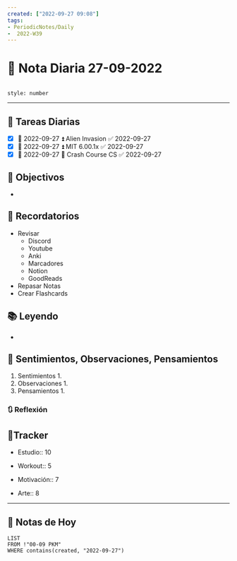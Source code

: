 ```yaml
---
created: ["2022-09-27 09:08"]
tags:
- PeriodicNotes/Daily
-  2022-W39
---
```


# 📅 Nota Diaria  27-09-2022
```toc

style: number

```

---
## 🔷 Tareas Diarias
- [x] 📅 2022-09-27 ⏫ Alien Invasion ✅ 2022-09-27
- [x] 📅 2022-09-27 ⏫ MIT 6.00.1x ✅ 2022-09-27
- [x] 📅 2022-09-27 🔽 Crash Course CS ✅ 2022-09-27

## 🎯 Objectivos
- 
## 📕 Recordatorios
- Revisar
	- Discord
	- Youtube
	- Anki
	- Marcadores
	- Notion
	- GoodReads
- Repasar Notas
- Crear Flashcards

## 📚 Leyendo
- 
## 💬 Sentimientos, Observaciones, Pensamientos 
1. Sentimientos
	1. 
2. Observaciones
	1. 
3. Pensamientos
	1. 
### 🔃 Reflexión

## 🔷Tracker

- Estudio:: 10

- Workout:: 5

- Motivación:: 7

- Arte:: 8
---

## 📅 Notas de Hoy
```dataview
LIST 
FROM !"00-09 PKM" 
WHERE contains(created, "2022-09-27")
```